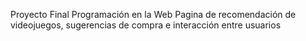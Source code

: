 Proyecto Final Programación en la Web
Pagina de recomendación de videojuegos, sugerencias de compra e interacción entre usuarios
